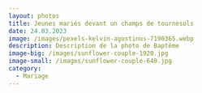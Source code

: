 ```yaml
---
layout: photos
title: Jeunes mariés devant un champs de tournesols
date: 24.03.2023
image: /images/pexels-kelvin-agustinus-7190365.webp
description: Description de la photo de Baptême
image-big: /images/sunflower-couple-1920.jpg
image-small: /images/sunflower-couple-640.jpg
category:
  - Mariage
---
```

